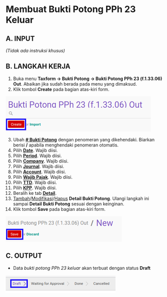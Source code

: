 # Membuat Bukti Potong PPh 23 Keluar

## A. INPUT

*(Tidak ada instruksi khusus)*

## B. LANGKAH KERJA

1. Buka menu **Taxform -> Bukti Potong -> Bukti Potong PPh 23 (f.1.33.06) Out**. Abaikan jika sudah berada pada menu yang dimaksud.
2. Klik tombol **Create** pada bagian atas-kiri form.

![](../../img/bukpot-pph-23-keluar/tombol-create.png)

3. Ubah **[# Bukti Potong](./penjelasan.md#field-no-bukti-potong)** dengan penomeran yang dikehendaki. Biarkan berisi **/** apabila menghendaki penomeran otomatis.
4. Pilih **[Date](./penjelasan.md#field-date)**. Wajib diisi.
5. Pilih **[Period](./penjelasan.md#field-period)**. Wajib diisi.
6. Pilih **[Company](./penjelasan.md#field-company)**. Wajib diisi.
7. Pilih **[Journal](./penjelasan.md#field-journal)**. Wajib diisi.
8. Pilih **[Account](./penjelasan.md#field-account)**. Wajib diisi.
9. Pilih **[Wajib Pajak](./penjelasan.md#field-wajib-pajak)**. Wajib diisi.
10. Pilih **[TTD](./penjelasan.md#field-ttd)**. Wajib diisi.
11. Pilih **[KPP](./penjelasan.md#field-kpp)**. Wajib diisi.
12. Beralih ke tab **[Detail](./penjelasan.md#tab-detail)**.
13. <a name="l13">[Tambah](./menambahkan-detail-bukti-potong.md)/[Modifikasi](./memodifikasi-detail-bukti-potong.md)/[Hapus](./menghapus-detail-bukti-potong.md) **Detail Bukti Potong**</a>. Ulangi langkah ini sampai **Detail Bukti Potong** sesuai dengan keinginan.
14. Klik tombol **Save** pada bagian atas-kiri form.

![](../../img/bukpot-pph-23-keluar/tombol-save-new.png)

## C. OUTPUT

* Data *bukti potong PPh 23 keluar* akan terbuat dengan status **Draft**

![](../../img/bukpot-pph-23-keluar/status-draft.png)
